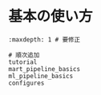 # 基本の使い方

```{toctree}
:maxdepth: 1 # 要修正

# 順次追加
tutorial
mart_pipeline_basics
ml_pipeline_basics
configures
```
